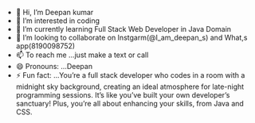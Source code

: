- 👋 Hi, I’m Deepan kumar
- 👀 I’m interested in coding
- 🌱 I’m currently learning Full Stack Web Developer in Java Domain
- 💞️ I’m looking to collaborate on Instgarm(@I_am_deepan_s) and What,s app(8190098752)
- 📫 To reach me ...just make a text or call
- 😄 Pronouns: ...Deepan
- ⚡ Fun fact: ...You’re a full stack developer who codes in a room with a midnight sky background,
     creating an ideal atmosphere for late-night programming sessions.
     It’s like you’ve built your own developer’s sanctuary! Plus,
     you’re all about enhancing your skills, from Java and CSS.

<!---
deepankumar-13/deepankumar-13 is a ✨ special ✨ repository because its `README.md` (this file) appears on your GitHub profile.
You can click the Preview link to take a look at your changes.
--->

